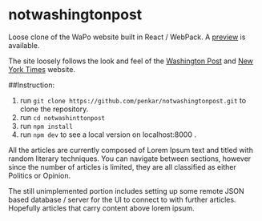 # notwashingtonpost
Loose clone of the WaPo website built in React / WebPack. A [preview](http://jspenkar.com/notwashingtonpost/) is available.

The site loosely follows the look and feel of the [Washington Post](https://www.washingtonpost.com/) and [New York Times](https://www.nytimes.com/) website. 

##Instruction:
1) run `git clone https://github.com/penkar/notwashingtonpost.git` to clone the repository.
2) run `cd notwashinttonpost`
3) run `npm install`
4) run `npm dev` to see a local version on localhost:8000 .

All the articles are currently composed of Lorem Ipsum text and titled with random literary techniques. You can navigate between sections, however since the number of articles is limited, they are all classified as either Politics or Opinion.

The still unimplemented portion includes setting up some remote JSON based database / server for the UI to connect to with further articles. Hopefully articles that carry content above lorem ipsum.
